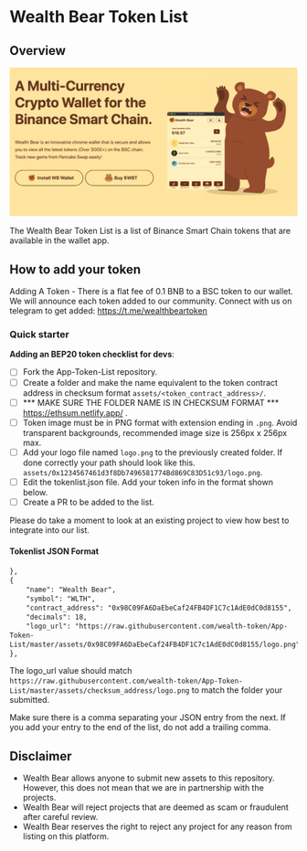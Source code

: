 # Wealth Bear Token List
## Overview
<p><img src="https://raw.githubusercontent.com/wealth-token/App-Token-List/master/wealth-bear-overview.png"></p>

The Wealth Bear Token List is a list of Binance Smart Chain tokens that are available in the wallet app.

## How to add your token

Adding A Token - There is a flat fee of 0.1 BNB to a BSC token to our wallet. We will announce each token added to our community. Connect with us on telegram to get added: https://t.me/wealthbeartoken

### Quick starter

**Adding an BEP20 token checklist for devs**:
- [ ] Fork the App-Token-List repository.
- [ ] Create a folder and make the name equivalent to the token contract address in checksum format `assets/<token_contract_address>/`.
- [ ] *** MAKE SURE THE FOLDER NAME IS IN CHECKSUM FORMAT *** https://ethsum.netlify.app/ .
- [ ] Token image must be in PNG format with extension ending in `.png`. Avoid transparent backgrounds, recommended image size is 256px x 256px max.
- [ ] Add your logo file named `logo.png` to the previously created folder. If done correctly your path should look like this. `assets/0x1234567461d3f8Db7496581774Bd869C83D51c93/logo.png`.
- [ ] Edit the tokenlist.json file. Add your token info in the format shown below.
- [ ] Create a PR to be added to the list.

Please do take a moment to look at an existing project to view how best to integrate into our list.

#### Tokenlist JSON Format
```
},
{
    "name": "Wealth Bear",
    "symbol": "WLTH",
    "contract_address": "0x98C09FA6DaEbeCaf24FB4DF1C7c1AdE0dC0d8155",
    "decimals": 18,
    "logo_url": "https://raw.githubusercontent.com/wealth-token/App-Token-List/master/assets/0x98C09FA6DaEbeCaf24FB4DF1C7c1AdE0dC0d8155/logo.png"
},
```

The logo_url value should match `https://raw.githubusercontent.com/wealth-token/App-Token-List/master/assets/checksum_address/logo.png` to match the folder your submitted.

Make sure there is a comma separating your JSON entry from the next. If you add your entry to the end of the list, do not add a trailing comma.

## Disclaimer
* Wealth Bear allows anyone to submit new assets to this repository. However, this does not mean that we are in partnership with the projects.
* Wealth Bear will reject projects that are deemed as scam or fraudulent after careful review.
* Wealth Bear reserves the right to reject any project for any reason from listing on this platform.
